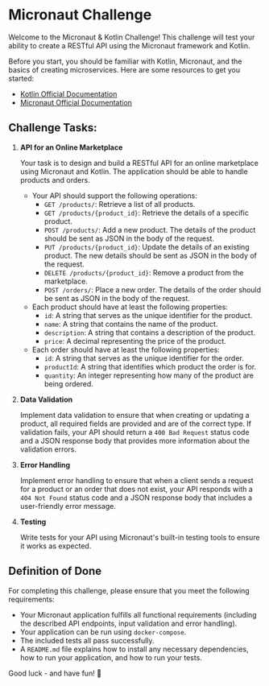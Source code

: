 # Micronaut Challenge

Welcome to the Micronaut & Kotlin Challenge! This challenge will test your ability to create a RESTful API using the
Micronaut framework and Kotlin.

Before you start, you should be familiar with Kotlin, Micronaut, and the basics of creating microservices. Here are some
resources to get you started:

- [Kotlin Official Documentation](https://kotlinlang.org/docs/home.html)
- [Micronaut Official Documentation](https://docs.micronaut.io/latest/guide/index.html)

## Challenge Tasks:

1. **API for an Online Marketplace**

   Your task is to design and build a RESTful API for an online marketplace using Micronaut and Kotlin. The application
   should be able to handle products and orders.

    - Your API should support the following operations:
        - `GET /products/`: Retrieve a list of all products.
        - `GET /products/{product_id}`: Retrieve the details of a specific product.
        - `POST /products/`: Add a new product. The details of the product should be sent as JSON in the body of the
          request.
        - `PUT /products/{product_id}`: Update the details of an existing product. The new details should be sent as
          JSON in the body of the request.
        - `DELETE /products/{product_id}`: Remove a product from the marketplace.
        - `POST /orders/`: Place a new order. The details of the order should be sent as JSON in the body of the
          request.
    - Each product should have at least the following properties:
        - `id`: A string that serves as the unique identifier for the product.
        - `name`: A string that contains the name of the product.
        - `description`: A string that contains a description of the product.
        - `price`: A decimal representing the price of the product.
    - Each order should have at least the following properties:
        - `id`: A string that serves as the unique identifier for the order.
        - `productId`: A string that identifies which product the order is for.
        - `quantity`: An integer representing how many of the product are being ordered.

2. **Data Validation**

   Implement data validation to ensure that when creating or updating a product, all required fields are provided and
   are of the correct type. If validation fails, your API should return a `400 Bad Request` status code and a JSON
   response body that provides more information about the validation errors.

3. **Error Handling**

   Implement error handling to ensure that when a client sends a request for a product or an order that does not exist,
   your API responds with a `404 Not Found` status code and a JSON response body that includes a user-friendly error
   message.

4. **Testing**

   Write tests for your API using Micronaut's built-in testing tools to ensure it works as expected.

## Definition of Done

For completing this challenge, please ensure that you meet the following requirements:

- Your Micronaut application fulfills all functional requirements (including the described API endpoints, input
  validation and error handling).
- Your application can be run using `docker-compose`.
- The included tests all pass successfully.
- A `README.md` file explains how to install any necessary dependencies, how to run your application, and how to run
  your tests.

Good luck - and have fun! 🚀